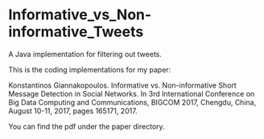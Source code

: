 # Informative_vs_Non-informative_Tweets
A Java implementation for filtering out tweets. 

This is the coding implementations for my paper:

Konstantinos Giannakopoulos. Informative vs. Non-informative Short Message Detection in Social Networks. In 3rd International Conference on Big Data Computing and Communications, BIGCOM 2017, Chengdu, China, August 10-11, 2017, pages 165171, 2017. 

You can find the pdf under the paper directory.
